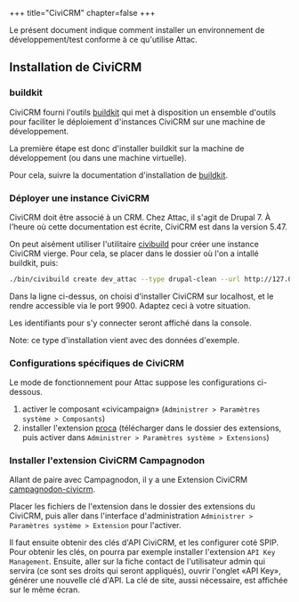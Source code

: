 +++
title="CiviCRM"
chapter=false
+++

Le présent document indique comment installer un environnement de développement/test conforme à ce qu'utilise Attac.

## Installation de CiviCRM

### buildkit

CiviCRM fourni l'outils [buildkit](https://docs.civicrm.org/dev/en/latest/tools/buildkit/) qui met à disposition un ensemble d'outils pour faciliter le déploiement d'instances CiviCRM sur une machine de développement.

La première étape est donc d'installer buildkit sur la machine de développement (ou dans une machine virtuelle).

Pour cela, suivre la documentation d'installation de [buildkit](https://docs.civicrm.org/dev/en/latest/tools/buildkit/#installation).

### Déployer une instance CiviCRM

CiviCRM doit être associé à un CRM. Chez Attac, il s'agit de Drupal 7.
À l'heure où cette documentation est écrite, CiviCRM est dans la version 5.47.

On peut aisément utiliser l'utilitaire [civibuild](https://docs.civicrm.org/dev/en/latest/tools/civibuild/) pour créer une instance CiviCRM vierge. Pour cela, se placer dans le dossier où l'on a intallé buildkit, puis:

```bash
./bin/civibuild create dev_attac --type drupal-clean --url http://127.0.0.1:9900 --civi-ver  5.47
```

Dans la ligne ci-dessus, on choisi d'installer CiviCRM sur localhost, et le rendre accessible via le port 9900.
Adaptez ceci à votre situation.

Les identifiants pour s'y connecter seront affiché dans la console.

Note: ce type d'installation vient avec des données d'exemple.

### Configurations spécifiques de CiviCRM

Le mode de fonctionnement pour Attac suppose les configurations ci-dessous.

1) activer le composant «civicampaign» (`Administrer > Paramètres système > Composants`)
2) installer l'extension [proca](https://github.com/fixthestatusquo/proca-civicrm/) (télécharger dans le dossier des extensions, puis activer dans `Administrer > Paramètres système > Extensions`)

### Installer l'extension CiviCRM Campagnodon

Allant de paire avec Campagnodon, il y a une Extension CiviCRM [campagnodon-civicrm](https://code.globenet.org/attacfr/campagnodon-civicrm).

Placer les fichiers de l'extension dans le dossier des extensions du CiviCRM, puis aller dans l'interface d'administration `Administrer > Paramètres système > Extension` pour l'activer.

Il faut ensuite obtenir des clés d'API CiviCRM, et les configurer coté SPIP.
Pour obtenir les clés, on pourra par exemple installer l'extension `API Key Management`.
Ensuite, aller sur la fiche contact de l'utilisateur admin qui servira (ce sont ses droits qui seront appliqués), ouvrir l'onglet «API Key», générer une nouvelle clé d'API. La clé de site, aussi nécessaire, est affichée sur le même écran.
